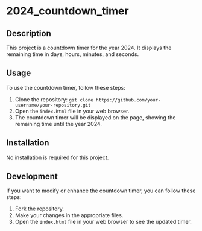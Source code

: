 # 2024_countdown_timer

## Description

This project is a countdown timer for the year 2024. It displays the remaining time in days, hours, minutes, and seconds.

## Usage

To use the countdown timer, follow these steps:

1. Clone the repository: `git clone https://github.com/your-username/your-repository.git`
2. Open the `index.html` file in your web browser.
3. The countdown timer will be displayed on the page, showing the remaining time until the year 2024.

## Installation

No installation is required for this project.

## Development

If you want to modify or enhance the countdown timer, you can follow these steps:

1. Fork the repository.
2. Make your changes in the appropriate files.
3. Open the `index.html` file in your web browser to see the updated timer.
